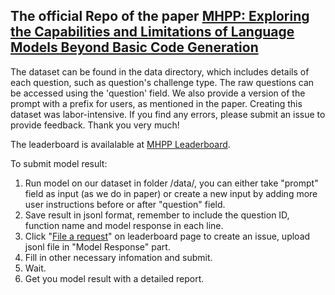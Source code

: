 ## The official Repo of the paper [MHPP: Exploring the Capabilities and Limitations of Language Models Beyond Basic Code Generation](https://arxiv.org/abs/2405.11430)

The dataset can be found in the data directory, which includes details of each question, such as question's challenge type. The raw questions can be accessed using the 'question' field. We also provide a version of the prompt with a prefix for users, as mentioned in the paper. Creating this dataset was labor-intensive. If you find any errors, please submit an issue to provide feedback. Thank you very much!

The leaderboard is availalable at [MHPP Leaderboard](https://sparksofagi.github.io/MHPP/).

To submit model result:

1. Run model on our dataset in folder /data/, you can either take "prompt" field as input (as we do in paper) or create a new input by adding more user instructions before or after "question" field.
2. Save result in jsonl format, remember to include the question ID, function name and model response in each line.
3. Click "[File a request](https://github.com/SparksofAGI/MHPP/issues/new?assignees=&labels=model+eval&projects=&template=model_eval_request.yml&title=💡+%5BREQUEST%5D+-+%3CMODEL_NAME%3E)" on leaderboard page to create an issue, upload jsonl file in "Model Response" part.
4. Fill in other necessary infomation and submit.
5. Wait.
6. Get you model result with a detailed report.
